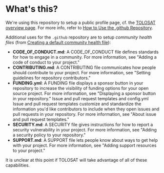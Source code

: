 # What's this?

We're using this repository to setup a public profile page, cf. the [TOLOSAT overview page](https://github.com/TOLOSAT). For more info, refer to [How to Use the .github Repository](https://www.freecodecamp.org/news/how-to-use-the-dot-github-repository/).

Additional uses for the `.github` repository are to setup *community health files* (from [Creating a default community health file](https://docs.github.com/en/communities/setting-up-your-project-for-healthy-contributions/creating-a-default-community-health-file)):

- **CODE_OF_CONDUCT.md**: A CODE_OF_CONDUCT file defines standards for how to engage in a community. For more information, see "Adding a code of conduct to your project."
- **CONTRIBUTING.md**:	A CONTRIBUTING file communicates how people should contribute to your project. For more information, see "Setting guidelines for repository contributors."
- **FUNDING.yml**:	A FUNDING file displays a sponsor button in your repository to increase the visibility of funding options for your open source project. For more information, see "Displaying a sponsor button in your repository."
Issue and pull request templates and config.yml	Issue and pull request templates customize and standardize the information you'd like contributors to include when they open issues and pull requests in your repository. For more information, see "About issue and pull request templates."
- **SECURITY.md**:	A SECURITY file gives instructions for how to report a security vulnerability in your project. For more information, see "Adding a security policy to your repository."
- **SUPPORT.md**:	A SUPPORT file lets people know about ways to get help with your project. For more information, see "Adding support resources to your project."

It is unclear at this point if TOLOSAT will take advantage of all of these capabilities.

